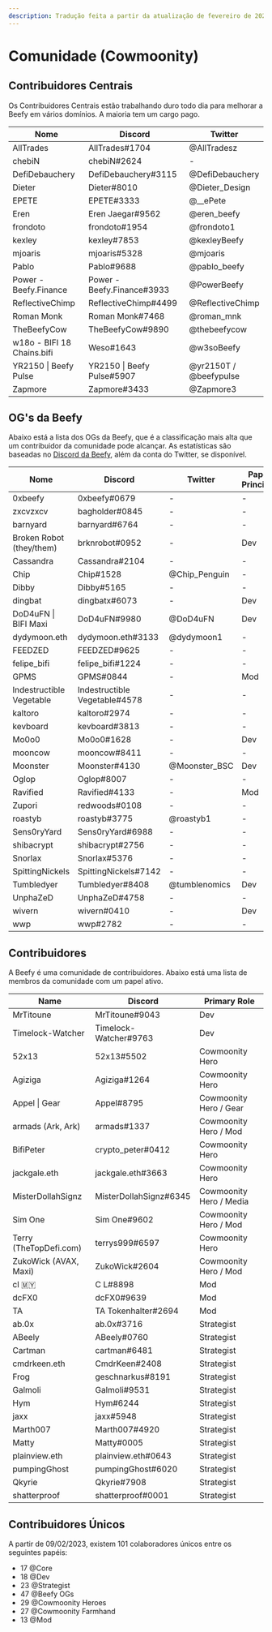 ```yaml
---
description: Tradução feita a partir da atualização de fevereiro de 2023
---
```


# Comunidade (Cowmoonity)

## Contribuidores Centrais

Os Contribuidores Centrais estão trabalhando duro todo dia para melhorar a Beefy em vários domínios. A maioria tem um cargo pago.

<table><thead><tr><th width="234">Nome</th><th width="255.33333333333331">Discord</th><th>Twitter</th></tr></thead><tbody><tr><td>AllTrades</td><td>AllTrades#1704</td><td>@AllTradesz</td></tr><tr><td>chebiN</td><td>chebiN#2624</td><td>-</td></tr><tr><td>DefiDebauchery</td><td>DefiDebauchery#3115</td><td>@DefiDebauchery</td></tr><tr><td>Dieter</td><td>Dieter#8010</td><td>@Dieter_Design</td></tr><tr><td>EPETE</td><td>EPETE#3333</td><td>@__ePete</td></tr><tr><td>Eren</td><td>Eren Jaegar#9562</td><td>@eren_beefy</td></tr><tr><td>frondoto</td><td>frondoto#1954</td><td>@frondoto1</td></tr><tr><td>kexley</td><td>kexley#7853</td><td>@kexleyBeefy</td></tr><tr><td>mjoaris </td><td>mjoaris#5328</td><td>@mjoaris</td></tr><tr><td>Pablo</td><td>Pablo#9688</td><td>@pablo_beefy</td></tr><tr><td>Power - Beefy.Finance</td><td>Power - Beefy.Finance#3933</td><td>@PowerBeefy</td></tr><tr><td>ReflectiveChimp</td><td>ReflectiveChimp#4499</td><td>@ReflectiveChimp</td></tr><tr><td>Roman Monk</td><td>Roman Monk#7468</td><td>@roman_mnk</td></tr><tr><td>TheBeefyCow</td><td>TheBeefyCow#9890</td><td>@thebeefycow</td></tr><tr><td>w18o - BIFI 18 Chains.bifi</td><td>Weso#1643</td><td>@w3soBeefy</td></tr><tr><td>YR2150 | Beefy Pulse</td><td>YR2150 | Beefy Pulse#5907</td><td>@yr2150T / @beefypulse</td></tr><tr><td>Zapmore</td><td>Zapmore#3433</td><td>@Zapmore3</td></tr></tbody></table>

## OG's da Beefy

Abaixo está a lista dos OGs da Beefy, que é a classificação mais alta que um contribuidor da comunidade pode alcançar. As estatísticas são baseadas no [Discord da Beefy](https://discord.gg/yq8wfHd), além da conta do Twitter, se disponível.

| Nome                     | Discord                       | Twitter        | Papel Principal |
| ------------------------ | ----------------------------- | -------------- | --------------- |
| 0xbeefy                  | 0xbeefy#0679                  | -              | -               |
| zxcvzxcv                 | bagholder#0845                | -              | -               |
| barnyard                 | barnyard#6764                 | -              | -               |
| Broken Robot (they/them) | brknrobot#0952                | -              | Dev             |
| Cassandra                | Cassandra#2104                | -              | -               |
| Chip                     | Chip#1528                     | @Chip\_Penguin | -               |
| Dibby                    | Dibby#5165                    | -              | -               |
| dingbat                  | dingbatx#6073                 | -              | Dev             |
| DoD4uFN \| BIFI Maxi     | DoD4uFN#9980                  | @DoD4uFN       | Dev             |
| dydymoon.eth             | dydymoon.eth#3133             | @dydymoon1     | -               |
| FEEDZED                  | FEEDZED#9625                  | -              | -               |
| felipe\_bifi             | felipe\_bifi#1224             | -              | -               |
| GPMS                     | GPMS#0844                     | -              | Mod             |
| Indestructible Vegetable | Indestructible Vegetable#4578 | -              | -               |
| kaltoro                  | kaltoro#2974                  | -              | -               |
| kevboard                 | kevboard#3813                 | -              | -               |
| Mo0o0                    | Mo0o0#1628                    | -              | Dev             |
| mooncow                  | mooncow#8411                  | -              | -               |
| Moonster                 | Moonster#4130                 | @Moonster\_BSC | Dev             |
| Oglop                    | Oglop#8007                    | -              | -               |
| Ravified                 | Ravified#4133                 | -              | Mod             |
| Zupori                   | redwoods#0108                 | -              | -               |
| roastyb                  | roastyb#3775                  | @roastyb1      | -               |
| Sens0ryYard              | Sens0ryYard#6988              | -              | -               |
| shibacrypt               | shibacrypt#2756               | -              | -               |
| Snorlax                  | Snorlax#5376                  | -              | -               |
| SpittingNickels          | SpittingNickels#7142          | -              | -               |
| Tumbledyer               | Tumbledyer#8408               | @tumblenomics  | Dev             |
| UnphaZeD                 | UnphaZeD#4758                 | -              | -               |
| wivern                   | wivern#0410                   | -              | Dev             |
| wwp                      | wwp#2782                      | -              | -               |

## Contribuidores

A Beefy é uma comunidade de contribuidores. Abaixo está uma lista de membros da comunidade com um papel ativo.

| Name                   | Discord                | Primary Role            |
| ---------------------- | ---------------------- | ----------------------- |
| MrTitoune              | MrTitoune#9043         | Dev                     |
| Timelock-Watcher       | Timelock-Watcher#9763  | Dev                     |
| 52x13                  | 52x13#5502             | Cowmoonity Hero         |
| Agiziga                | Agiziga#1264           | Cowmoonity Hero         |
| Appel \| Gear          | Appel#8795             | Cowmoonity Hero / Gear  |
| armads (Ark, Ark)      | armads#1337            | Cowmoonity Hero / Mod   |
| BifiPeter              | crypto\_peter#0412     | Cowmoonity Hero         |
| jackgale.eth           | jackgale.eth#3663      | Cowmoonity Hero         |
| MisterDollahSignz      | MisterDollahSignz#6345 | Cowmoonity Hero / Media |
| Sim One                | Sim One#9602           | Cowmoonity Hero / Mod   |
| Terry (TheTopDefi.com) | terrys999#6597         | Cowmoonity Hero         |
| ZukoWick (AVAX, Maxi)  | ZukoWick#2604          | Cowmoonity Hero / Mod   |
| cl 🇲🇾                | C L#8898               | Mod                     |
| dcFX0                  | dcFX0#9639             | Mod                     |
| TA                     | TA Tokenhalter#2694    | Mod                     |
| ab.0x                  | ab.0x#3716             | Strategist              |
| ABeely                 | ABeely#0760            | Strategist              |
| Cartman                | cartman#6481           | Strategist              |
| cmdrkeen.eth           | CmdrKeen#2408          | Strategist              |
| Frog                   | geschnarkus#8191       | Strategist              |
| Galmoli                | Galmoli#9531           | Strategist              |
| Hym                    | Hym#6244               | Strategist              |
| jaxx                   | jaxx#5948              | Strategist              |
| Marth007               | Marth007#4920          | Strategist              |
| Matty                  | Matty#0005             | Strategist              |
| plainview.eth          | plainview.eth#0643     | Strategist              |
| pumpingGhost           | pumpingGhost#6020      | Strategist              |
| Qkyrie                 | Qkyrie#7908            | Strategist              |
| shatterproof           | shatterproof#0001      | Strategist              |

## Contribuidores Únicos

A partir de 09/02/2023, existem 101 colaboradores únicos entre os seguintes papéis:

* 17 @Core
* 18 @Dev
* 23 @Strategist
* 47 @Beefy OGs
* 29 @Cowmoonity Heroes
* 27 @Cowmoonity Farmhand
* 13 @Mod
